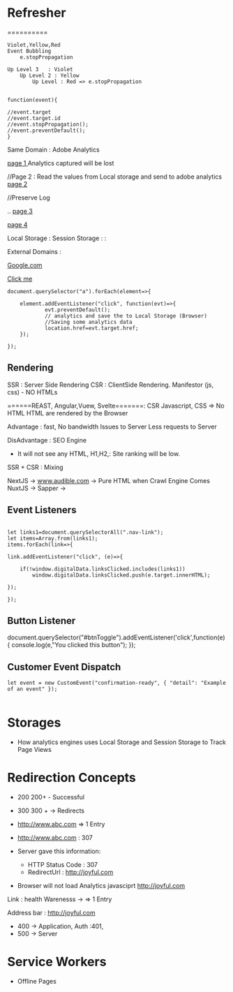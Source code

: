 
# Refresher
  ==========

```
Violet,Yellow,Red
Event Bubbling
    e.stopPropagation

Up Level 3   : Violet
    Up Level 2 : Yellow
        Up Level : Red => e.stopPropagation
```

```

function(event){

//event.target
//event.target.id
//event.stopPropagation();
//event.preventDefault();
}

```



Same Domain : Adobe Analytics

<a href="/page1"  >page 1  </a> Analytics captured will be lost

//Page 2 : Read the values from Local storage and send to adobe analytics
<a href="/page2"  >page 2  </a>

//Preserve Log

..
<a href="/page3"  >page 3  </a>

<a href="/page4"  >page 4  </a>

Local Storage :
Session Storage :
 :

External Domains :

<a href="http://www.google.com" onClick="saveAnalytics()">Google.com </a>


<a href="http://www.ndtv.com" >Click me </a>

```
document.querySelector("a").forEach(element=>{

    element.addEventListener("click", function(evt)=>{
            evt.preventDefault();
            // analytics and save the to Local Storage (Browser)
            //Saving some analytics data
            location.href=evt.target.href;
    });

});

```

## Rendering

SSR : Server Side Rendering
CSR : ClientSide Rendering. Manifestor (js, css) - NO HTMLs

======REAST, Angular,Vuew, Svelte=======: CSR
Javascript, CSS => No HTML
HTML are rendered by the Browser

Advantage :
fast, No bandwidth Issues to Server
Less requests to Server

DisAdvantage : SEO Engine
- It will not see any HTML, H1,H2,: Site ranking will be low.

SSR + CSR : Mixing

NextJS -> www.audible.com -> Pure HTML when Crawl Engine Comes
NuxtJS ->
Sapper ->

## Event Listeners

```

let links1=document.querySelectorAll(".nav-link");
let items=Array.from(links1);
items.forEach(link=>{

link.addEventListener("click", (e)=>{

	if(!window.digitalData.linksClicked.includes(links1))
        window.digitalData.linksClicked.push(e.target.innerHTML);

});

});

```

## Button Listener

document.querySelector("#btnToggle").addEventListener('click',function(e){ console.log(e,"You clicked this button"); });


## Customer Event Dispatch

```
let event = new CustomEvent("confirmation-ready", { "detail": "Example of an event" });


```

# Storages
- How analytics engines uses Local Storage and Session Storage to Track Page Views


# Redirection Concepts

- 200  200+ - Successful
- 300 300 + -> Redirects

- http://www.abc.com => 1 Entry
- http://www.abc.com : 307

- Server gave this information:
	- HTTP Status Code : 307
	- RedirectUrl : http://joyful.com

- Browser will not load Analytics javasciprt
http://joyful.com

Link : health Warenesss -> => 1 Entry

Address bar :  http://joyful.com

- 400 -> Application, Auth :401,
- 500 -> Server



# Service Workers
- Offline Pages
